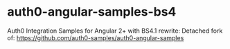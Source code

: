 # auth0-angular-samples-bs4
Auth0 Integration Samples for Angular 2+ with BS4.1 rewrite: Detached fork of: https://github.com/auth0-samples/auth0-angular-samples
